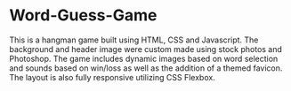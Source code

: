 # Word-Guess-Game
This is a hangman game built using HTML, CSS and Javascript.  The background and header image were custom made using stock photos and Photoshop.  The game includes dynamic images based on word selection and sounds based on win/loss as well as the addition of a themed favicon.  The layout is also fully responsive utilizing CSS Flexbox. 
